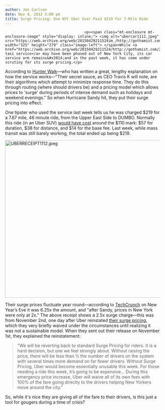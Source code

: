 ```yaml
---
author: Jen Carlson
date: Nov 4, 2012 5:00 pm
title: Surge Pricing: One NYC Uber User Paid $219 For 7-Mile Ride
---
```


	
										<p><span class="mt-enclosure mt-enclosure-image" style="display: inline;"> <img alt="ubercar1112.jpeg" src="https://web.archive.org/web/20150429211524im_/http://gothamist.com/attachments/arts_jen/ubercar1112.jpeg" width="325" height="279" class="image-left"> </span>While <a href="https://web.archive.org/web/20150429211524/http://gothamist.com/2012/09/07/tlc_puts_breaks_on_taxi_hailing_app.php">Uber&apos;s taxi service</a> may have been phased out of New York City, its car service arm remains&#x2014;and in the past week, it has come under scrutiny for its surge pricing.</p>

<p>According to <a href="https://web.archive.org/web/20150429211524/http://www.hunterwalk.com/2012/11/uber-nyc-surge-right-wrong-lessons.html">Hunter Walk</a>&#x2014;who has written a great, lengthy explanation on how the service works&#x2014;&quot;Their secret sauce, as CEO Travis K will note, are their algorithms which attempt to minimize response time. They do this through routing (where should drivers be) and a pricing model which allows prices to &apos;surge&apos; during periods of intense demand such as holidays and weekend evenings.&quot; So when Hurricane Sandy hit, they put their surge pricing into effect.</p>

<p>One tipster who used the service last week tells us he was charged $219 for a 7.67 mile, 46 minute ride, from the Upper East Side to DUMBO. Normally this ride (in an Uber SUV) <a href="https://web.archive.org/web/20150429211524/https://www.uber.com/cities/new-york-city">would have cost</a> around the $110 mark: $57 for duration, $38 for distance, and $14 for the base fee. Last week, while mass transit was still barely working, the total ended up being $219.</p>

<p><span class="mt-enclosure mt-enclosure-image" style="display: inline;"> <img alt="UBERRECEIPT1112.jpeg" src="https://web.archive.org/web/20150429211524im_/http://gothamist.com/attachments/arts_jen/UBERRECEIPT1112.jpeg" width="640" height="512" class="image-none"> </span></p>

<p>Their surge prices fluctuate year round&#x2014;according to <a href="https://web.archive.org/web/20150429211524/http://techcrunch.com/2012/11/01/uber-tripled-number-of-drivers-yesterday-owing-an-extra-100k-in-payments-so-surge-pricing-is-coming-back/">TechCrunch</a> on New Year&#x2019;s Eve it was 6.25x the amount, and &quot;after Sandy, prices in New York were only at 2x.&quot; The above receipt shows a 2.5x surge charge&#x2014;this was from November 2nd, one day after Uber reinstated <a href="https://web.archive.org/web/20150429211524/http://blog.uber.com/2012/11/01/hurricane-sandy-pricing-update/">their surge pricing</a>, which they very briefly waived under the circumstances until realizing it was not a sustainable model. When they sent out their release on November 1st, they explained the reinstatement:</p><blockquote>&quot;We will be reverting back to standard Surge Pricing for riders. It is a hard decision, but one we feel strongly about. Without raising the price, there will be less than &#xBD; the number of drivers on the system with several times more demand on far fewer drivers. Without Surge Pricing, Uber would become essentially unusable this week. For those needing a ride this week, it&#x2019;s going to be expensive... During this emergency price increase, Uber will waive all of its own fees with 100% of the fare going directly to the drivers helping New Yorkers move around the city.&quot;</blockquote>So, while it&apos;s nice they are giving all of the fare to their drivers, is this just a tool for gougers during a time of crisis?<p></p>					
										
									
				